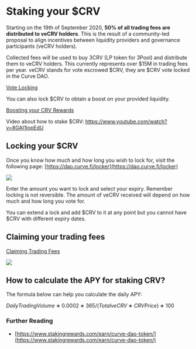 # Staking your $CRV

Starting on the 19th of September 2020, **50% of all trading fees are distributed to veCRV holders**. This is the result of a community-led proposal to align incentives between liquidity providers and governance participants (veCRV holders).

Collected fees will be used to buy 3CRV (LP token for 3Pool) and distribute them to veCRV holders. This currently represents over $15M in trading fees per year. veCRV stands for vote escrowed $CRV, they are $CRV vote locked in the Curve DAO.

[Vote Locking](/governance/vote-locking-boost)

You can also lock $CRV to obtain a boost on your provided liquidity.

[Boosting your CRV Rewards](/reward-gauges/boosting-your-crv-rewards)

Video about how to stake $CRV: https://www.youtube.com/watch?v=8GAI1lopEdU

## Locking your $CRV

Once you know how much and how long you wish to lock for, visit the following page: [https://dao.curve.fi/locker](https://dao.curve.fi/locker)​

![](https://2254922201-files.gitbook.io/~/files/v0/b/gitbook-legacy-files/o/assets%2F-MFA0rQI3SzfbVFgp3Ic%2F-MFw5TRvfmVRhy6M2vA0%2F-MFwBH-2tIa-f8oEODRQ%2Fimage.png?alt=media&token=9d7166c8-4231-4996-8fe2-27c0f7f4ae66)

Enter the amount you want to lock and select your expiry. Remember locking is not reversible. The amount of veCRV received will depend on how much and how long you vote for.

You can extend a lock and add $CRV to it at any point but you cannot have $CRV with different expiry dates.

## Claiming your trading fees

[Claiming Trading Fees](/crv-token/claiming-trading-fees)

![](https://2254922201-files.gitbook.io/~/files/v0/b/gitbook-legacy-files/o/assets%2F-MFA0rQI3SzfbVFgp3Ic%2F-MHMEZ_EA6LeyKGdO6S2%2F-MHMEeq-BmYkxTrGtMfS%2Fimage.png?alt=media&token=77601d64-3bd2-487b-a338-0a96271a358f)

## How to calculate the APY for staking CRV?

The formula below can help you calculate the daily APY:

$DailyTradingVolume∗0.0002∗365/(TotalveCRV∗CRVPrice)∗100$

### Further Reading

*   ​[https://www.stakingrewards.com/earn/curve-dao-token/](https://www.stakingrewards.com/earn/curve-dao-token/)​
